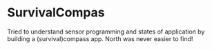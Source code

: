 # SurvivalCompas
Tried to understand sensor programming and states of application by building a (survival)compass app. North was never easier to find!
